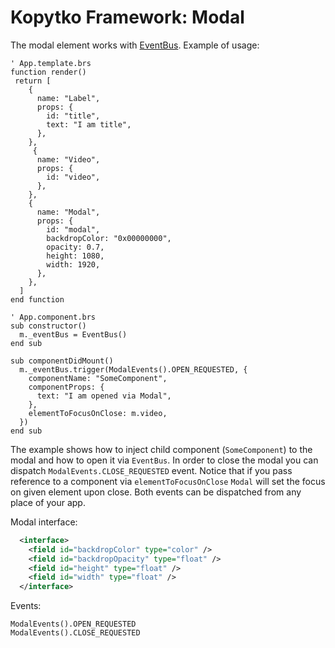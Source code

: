 # Kopytko Framework: Modal

The modal element works with [EventBus](docs/event-bus.md). Example of usage:
```brightscript
' App.template.brs
function render()
 return [
    {
      name: "Label",
      props: {
        id: "title",
        text: "I am title",
      },
    },
     {
      name: "Video",
      props: {
        id: "video",
      },
    },
    {
      name: "Modal",
      props: {
        id: "modal",
        backdropColor: "0x00000000",
        opacity: 0.7,
        height: 1080,
        width: 1920,
      },
    },
  ]
end function

' App.component.brs
sub constructor()
  m._eventBus = EventBus()
end sub

sub componentDidMount()
  m._eventBus.trigger(ModalEvents().OPEN_REQUESTED, {
    componentName: "SomeComponent",
    componentProps: {
      text: "I am opened via Modal",
    },
    elementToFocusOnClose: m.video,
  })
end sub
```
The example shows how to inject child component (`SomeComponent`) to the modal and how to open it via `EventBus`.
In order to close the modal you can dispatch `ModalEvents.CLOSE_REQUESTED` event. Notice that if you pass reference to a component via `elementToFocusOnClose` `Modal` will set the focus on given element upon close. Both events can be dispatched from any place of your app.

Modal interface:
```xml
  <interface>
    <field id="backdropColor" type="color" />
    <field id="backdropOpacity" type="float" />
    <field id="height" type="float" />
    <field id="width" type="float" />
  </interface>
```
Events:
```brightscript
ModalEvents().OPEN_REQUESTED
ModalEvents().CLOSE_REQUESTED
```

